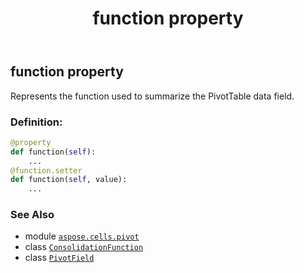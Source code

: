 ﻿---
title: function property
second_title: Aspose.Cells for Python via .NET API References
description: 
type: docs
weight: 360
url: /aspose.cells.pivot/pivotfield/function/
is_root: false
---

## function property


Represents the function used to summarize the PivotTable data field.
### Definition:
```python
@property
def function(self):
    ...
@function.setter
def function(self, value):
    ...
```

### See Also
* module [`aspose.cells.pivot`](../../)
* class [`ConsolidationFunction`](/cells/python-net/aspose.cells/consolidationfunction)
* class [`PivotField`](/cells/python-net/aspose.cells.pivot/pivotfield)
